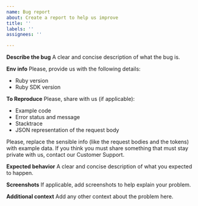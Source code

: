 ```yaml
---
name: Bug report
about: Create a report to help us improve
title: ''
labels: ''
assignees: ''

---
```


**Describe the bug**
A clear and concise description of what the bug is.

**Env info**
Please, provide us with the following details:
- Ruby version
- Ruby SDK version

**To Reproduce**
Please, share with us (if applicable):
- Example code
- Error status and message
- Stacktrace
- JSON representation of the request body

Please, replace the sensible info (like the request bodies and the tokens) with example data. If you think you must share something that must stay private with us, contact our Customer Support.

**Expected behavior**
A clear and concise description of what you expected to happen.

**Screenshots**
If applicable, add screenshots to help explain your problem.

**Additional context**
Add any other context about the problem here.
